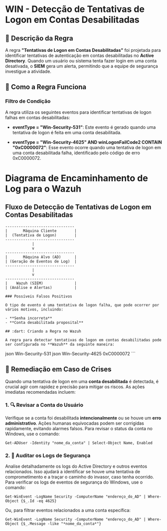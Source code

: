 
# WIN - Detecção de Tentativas de Logon em Contas Desabilitadas

## :dart: Descrição da Regra

A regra **"Tentativas de Logon em Contas Desabilitadas"** foi projetada para identificar tentativas de autenticação em contas desabilitadas no **Active Directory**. Quando um usuário ou sistema tenta fazer login em uma conta desativada, o **SIEM** gera um alerta, permitindo que a equipe de segurança investigue a atividade.

## :dart: Como a Regra Funciona

### Filtro de Condição

A regra utiliza os seguintes eventos para identificar tentativas de logon falhas em contas desabilitadas:

- **eventType = "Win-Security-531"**: Este evento é gerado quando uma tentativa de logon é feita em uma conta desabilitada.
  
- **eventType = "Win-Security-4625" AND winLogonFailCode2 CONTAIN "0xC0000072"**: Esse evento ocorre quando uma tentativa de logon em uma conta desabilitada falha, identificado pelo código de erro 0xC0000072.

# Diagrama de Encaminhamento de Log para o Wazuh

## Fluxo de Detecção de Tentativas de Logon em Contas Desabilitadas

```plaintext
-------------------------------
|       Máquina Cliente        |
|  (Tentativa de Logon)        |
-------------------------------
            |
            v
-------------------------------
|       Máquina Alvo (AD)      |
| (Geração de Eventos de Log)  |
-------------------------------
            |
            v
-------------------------------
|    Wazuh (SIEM)              |
| (Análise e Alertas)          |

### Possíveis Falsos Positivos

O tipo de evento é uma tentativa de logon falha, que pode ocorrer por vários motivos, incluindo:

- **Senha incorreta**
- **Conta desabilitada proposital**

## :dart: Criando a Regra no Wazuh

A regra para detectar tentativas de logon em contas desabilitadas pode ser configurada no **Wazuh** da seguinte maneira:

```
<group name="windows,">
  <rule id="100000" level="7">
    <decoded_as>json</decoded_as>
    <field name="eventType">Win-Security-531</field>
  </rule>
  <rule id="100001" level="7">
    <decoded_as>json</decoded_as>
    <field name="eventType">Win-Security-4625</field>
    <field name="winLogonFailCode2">0xC0000072</field>
  </rule>
</group>
```

## :dart: Remediação em Caso de Crises

Quando uma tentativa de logon em uma **conta desabilitada** é detectada, é crucial agir com rapidez e precisão para mitigar os riscos. As ações imediatas recomendadas incluem:

### 1. **🔍 Revisar a Conta do Usuário**
Verifique se a conta foi desabilitada **intencionalmente** ou se houve um **erro administrativo**. Ações humanas equivocadas podem ser corrigidas rapidamente, evitando alarmes falsos. Para revisar o status da conta no Windows, use o comando:

```
Get-ADUser -Identity "nome_da_conta" | Select-Object Name, Enabled
```

### 2. **📜 Auditar os Logs de Segurança**

Analise detalhadamente os logs do Active Directory e outros eventos relacionados. Isso ajudará a identificar se houve uma tentativa de comprometimento e a traçar o caminho do invasor, caso tenha ocorrido. Para verificar os logs de eventos de segurança do Windows, use o comando:

```
Get-WinEvent -LogName Security -ComputerName "endereço_do_AD" | Where-Object {$_.Id -eq 4625}
```

Ou, para filtrar eventos relacionados a uma conta específica:

```
Get-WinEvent -LogName Security -ComputerName "endereço_do_AD" | Where-Object {$_.Message -like "*nome_da_conta*"}
```